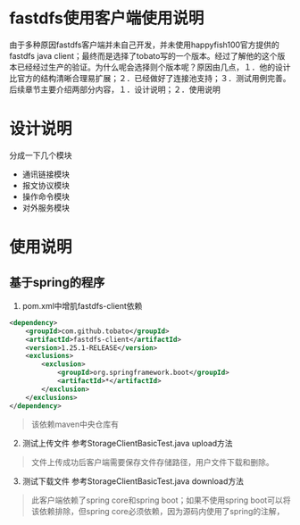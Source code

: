 # fastdfs使用客户端使用说明
由于多种原因fastdfs客户端并未自己开发，并未使用happyfish100官方提供的fastdfs java client；最终而是选择了tobato写的一个版本。经过了解他的这个版本已经经过生产的验证。为什么呢会选择则个版本呢？原因由几点，１．他的设计比官方的结构清晰合理易扩展；２．已经做好了连接池支持；３．测试用例完善。
后续章节主要介绍两部分内容，１．设计说明；２．使用说明

# 设计说明
分成一下几个模块
- 通讯链接模块
- 报文协议模块
- 操作命令模块
- 对外服务模块

# 使用说明
## 基于spring的程序
1. pom.xml中增肌fastdfs-client依赖
```xml
<dependency>
    <groupId>com.github.tobato</groupId>
    <artifactId>fastdfs-client</artifactId>
    <version>1.25.1-RELEASE</version>
    <exclusions>
        <exclusion>
            <groupId>org.springframework.boot</groupId>
            <artifactId>*</artifactId>
        </exclusion>
    </exclusions>
</dependency>
```
> 该依赖maven中央仓库有

2. 测试上传文件
参考StorageClientBasicTest.java upload方法
> 文件上传成功后客户端需要保存文件存储路径，用户文件下载和删除。

3. 测试下载文件
参考StorageClientBasicTest.java download方法
> 此客户端依赖了spring core和spring boot；如果不使用spring boot可以将该依赖排除，但spring core必须依赖，因为源码内使用了spring的注解，

